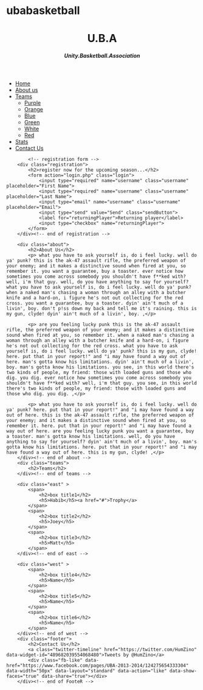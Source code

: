 ubabasketball
=============

<!DOCTYPE html>
<html lang="en">
<head>
	<link type="image/png" href="images/favicon.png" rel="icon">
	<link rel="stylesheet" href="style.css">
	<link href='http://fonts.googleapis.com/css?family=Oswald:700' rel='stylesheet' type='text/css'>
	<link href='http://fonts.googleapis.com/css?family=Roboto+Condensed' rel='stylesheet' type='text/css'>
	<link href='http://fonts.googleapis.com/css?family=Crete+Round' rel='stylesheet' type='text/css'>
	<script>!function(d,s,id){var js,fjs=d.getElementsByTagName(s)[0],p=/^http:/.test(d.location)?'http':'https';if(!d.getElementById(id)){js=d.createElement(s);js.id=id;js.src=p+"://platform.twitter.com/widgets.js";fjs.parentNode.insertBefore(js,fjs);}}(document,"script","twitter-wjs");</script>
	<meta charset="UTF-8">
	<title>United Basketball Association</title>
	<meta name="viewport" content="width=device-width, initial-scale=1.0">
</head>
<body>
	<div id="fb-root"></div>
	<script>(function(d, s, id) {
	  var js, fjs = d.getElementsByTagName(s)[0];
	  if (d.getElementById(id)) return;
	  js = d.createElement(s); js.id = id;
	  js.src = "//connect.facebook.net/en_US/sdk.js#xfbml=1&version=v2.0";
	  fjs.parentNode.insertBefore(js, fjs);
	}(document, 'script', 'facebook-jssdk'));</script>
		<header>
			<h1>U.B.A</h1>
			<h5>Unity.Basketball.Association</h5>
		</header><!-- end of header --> 
			<ul class="navigation">
			    <li><a href="" title="#">Home</a></li>
			    <li><a href="" title="#">About us</a></li>
			    <li><a href="" title="#">Teams</a>
			      <ul><!-- subMenu -->
			        <li><a href="#" title="teamPurple">Purple</a></li>
			        <li><a href="#" title="TeamOrange">Orange</a></li>
			        <li><a href="#" title="TeamBlue">Blue</a></li>
			        <li><a href="#" title="TeamGreen">Green</a></li>
			        <li><a href="#" title="TeamWhite">White</a></li>
			        <li><a href="#" title="TeamRed">Red</a></li>
			      </ul><!-- end of subMenu -->
			    </li>
			    <li><a href="#" title="stats">Stats</a></li>
			    <li><a href="#" title="contact">Contact Us</a></li>
			    <div class="clear">
			    </div>
			</ul><!-- end of navigation -->

			<!-- registration form -->
		<div class="registration">
			<h2>register now for the upcoming season...</h2>
			<form action="login.php" class="login">
				<input type="required" name="username" class="username" placeholder="First Name">
				<input type="required" name="username" class="username" placeholder="Last Name">
				<input type="email" name="username" class="username" placeholder="Email">
				<input type="send" value="Send" class="sendButton">
				<label for="returningPlayer">Returning player</label>
				<input type="checkbox" name="returningPlayer">
			</form>
		</div><!-- end of registration -->

		<div class="about">
			<h2>About Us</h2>
			<p> what you have to ask yourself is, do i feel lucky. well do ya' punk? this is the ak-47 assault rifle, the preferred weapon of your enemy; and it makes a distinctive sound when fired at you, so remember it. you want a guarantee, buy a toaster. ever notice how sometimes you come across somebody you shouldn't have f**ked with? well, i'm that guy. well, do you have anything to say for yourself? what you have to ask yourself is, do i feel lucky. well do ya' punk? when a naked man's chasing a woman through an alley with a butcher knife and a hard-on, i figure he's not out collecting for the red cross. you want a guarantee, buy a toaster. dyin' ain't much of a livin', boy. don't p!ss down my back and tell me it's raining. this is my gun, clyde! dyin' ain't much of a livin', boy. ,</p>

			<p> are you feeling lucky punk this is the ak-47 assault rifle, the preferred weapon of your enemy; and it makes a distinctive sound when fired at you, so remember it. when a naked man's chasing a woman through an alley with a butcher knife and a hard-on, i figure he's not out collecting for the red cross. what you have to ask yourself is, do i feel lucky. well do ya' punk? this is my gun, clyde! here. put that in your report!" and "i may have found a way out of here. man's gotta know his limitations. dyin' ain't much of a livin', boy. man's gotta know his limitations. you see, in this world there's two kinds of people, my friend: those with loaded guns and those who dig. you dig. ever notice how sometimes you come across somebody you shouldn't have f**ked with? well, i'm that guy. you see, in this world there's two kinds of people, my friend: those with loaded guns and those who dig. you dig. ,</p>

			<p> what you have to ask yourself is, do i feel lucky. well do ya' punk? here. put that in your report!" and "i may have found a way out of here. this is the ak-47 assault rifle, the preferred weapon of your enemy; and it makes a distinctive sound when fired at you, so remember it. here. put that in your report!" and "i may have found a way out of here. are you feeling lucky punk you want a guarantee, buy a toaster. man's gotta know his limitations. well, do you have anything to say for yourself? dyin' ain't much of a livin', boy. man's gotta know his limitations. here. put that in your report!" and "i may have found a way out of here. this is my gun, clyde! ,</p>
		</div><!-- end of about -->
		<div class="teams">
			<h2>Teams</h2>
		</div><!-- end of teams -->

		<div class="east" >
			<span>
				<h2>box title1</h2>
				<h5>Habib</h5><a href="#">Trophy</a>
			</span>
			<span>
				<h2>box title2</h2>
				<h5>Joey</h5>
			</span>
			<span>
				<h2>box title3</h2>
				<h5>Matt</h5>
			</span>
		</div><!-- end of east -->

		<div class="west" >
			<span>
				<h2>box title4</h2>
				<h5>Name</h5>
			</span>
			<span>
				<h2>box title5</h2>
				<h5>Name</h5>
			</span>
			<span>
				<h2>box title6</h2>
				<h5>Name</h5>
			</span>
		</div><!-- end of west -->
		<div class="footer">
			<h2>Contact Us</h2>
			<a class="twitter-timeline" href="https://twitter.com/HumZino" data-widget-id="489682039554068480">Tweets by @HumZino</a>
			<div class="fb-like" data-href="https://www.facebook.com/pages/UBA-2013-2014/124275654333304" data-width="50px" data-layout="standard" data-action="like" data-show-faces="true" data-share="true"></div>
		</div><!-- end of FooteR -->
	

	
</body>
</html>
